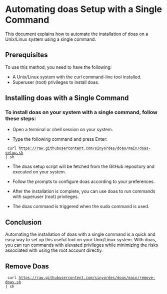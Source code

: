# Automating doas Setup with a Single Command
This document explains how to automate the installation of doas on a Unix/Linux system using a single command.

## Prerequisites
To use this method, you need to have the following:

* A Unix/Linux system with the curl command-line tool installed.
* Superuser (root) privileges to install doas.
## Installing doas with a Single Command

### To install doas on your system with a single command, follow these steps:

* Open a terminal or shell session on your system.

* Type the following command and press Enter:

<code> curl https://raw.githubusercontent.com/sinyordes/doas/main/doas-setup.sh | sh </code>
* The doas setup script will be fetched from the GitHub repository and executed on your system.

* Follow the prompts to configure doas according to your preferences.

* After the installation is complete, you can use doas to run commands with superuser (root) privileges.
* The doas command is triggered when the sudo command is used.

## Conclusion
Automating the installation of doas with a single command is a quick and easy way to set up this useful tool on your Unix/Linux system. With doas, you can run commands with elevated privileges while minimizing the risks associated with using the root account directly.

## Remove Doas

<code> curl https://raw.githubusercontent.com/sinyordes/doas/main/remove-doas.sh | sh </code>
